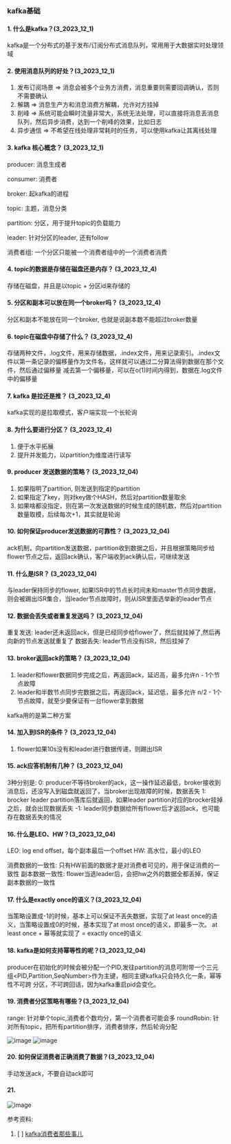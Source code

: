 ### kafka基础

#### 1. 什么是kafka？(3_2023_12_1)
kafka是一个分布式的基于发布/订阅分布式消息队列，常用用于大数据实时处理领域


#### 2. 使用消息队列的好处？(3_2023_12_1)
1. 发布订阅场景 => 消息会被多个业务方消费，消息重要则需要回调确认，否则不需要确认
2. 解耦 => 消息生产方和消息消费方解耦，允许对方挂掉
3. 削峰 => 系统可能会瞬时流量非常大，系统无法处理，可以直接将消息丢消息队列，然后异步消费，达到一个削峰的效果，比如日志
4. 异步通信 => 不希望在线处理非常耗时的任务，可以使用kafka让其离线处理

#### 3. kafka 核心概念？ (3_2023_12_1)
producer: 消息生成者

consumer: 消费者

broker: 起kafka的进程

topic: 主题，消息分类

partition: 分区，用于提升topic的负载能力

leader: 针对分区的leader, 还有follow

消费者组: 一个分区只能被一个消费者组中的一个消费者消费

#### 4. topic的数据是存储在磁盘还是内存？ (3_2023_12_4)
存储在磁盘，并且是以topic + 分区id来存储的

#### 5. 分区和副本可以放在同一个broker吗？ (3_2023_12_4)
分区和副本不能放在同一个broker, 也就是说副本数不能超过broker数量

#### 6. topic在磁盘中存储了什么？ (3_2023_12_4)
存储两种文件，.log文件，用来存储数据，.index文件，用来记录索引。.index文件以第一条记录的偏移量作为文件名，这样就可以通过二分算法得到数据在那个文件，然后通过偏移量
减去第一个偏移量，可以在o(1)时间内得到，数据在.log文件中的偏移量

#### 7. kafka 是拉还是推？  (3_2023_12_4)
kafka实现的是拉取模式，客户端实现一个长轮询


#### 8. 为什么要进行分区？ (3_2023_12_4)
1. 便于水平拓展
2. 提升并发能力，以partition为维度进行读写

#### 9. producer 发送数据的策略？ (3_2023_12_04)
1. 如果指明了partition, 则发送到指定的partition
2. 如果指定了key，则对key做个HASH，然后对partition数量取余
3. 如果啥都没指定，则在第一次发送数据的时候生成的随机数，然后对partition数量取模，后续每次+1，其实就是轮询

#### 10. 如何保证producer发送数据的可靠性？   (3_2023_12_04)
ack机制，向partition发送数据，partition收到数据之后，并且根据策略同步给flower节点之后，返回ack确认，客户端收到ack确认后，可继续发送

#### 11. 什么是ISR？ (3_2023_12_04)
与leader保持同步的flower, 如果ISR中的节点长时间未和master节点同步数据，则会被踢出ISR集合，当leader节点故障时，则从ISR里面选举新的leader节点

#### 12. 数据会丢失或者重复发送吗？ (3_2023_12_04)
重复发送: leader还未返回ack，但是已经同步给flower了，然后就挂掉了,然后再向新的节点发送就重复了
数据丢失: leader节点没有ISR，然后挂掉了

#### 13. broker返回ack的策略？ (3_2023_12_04)
1. leader和flower数据同步完成之后，再返回ack，延迟高，最多允许n - 1个节点故障
2. leader和半数节点同步完数据之后，再返回ack，延迟低，最多允许 n/2 - 1个节点故障，就至少要保证有一台flower拿到数据

kafka用的是第二种方案

#### 14. 加入到ISR的条件？  (3_2023_12_04)
1. flower如果10s没有和leader进行数据传递，则踢出ISR

#### 15. ack应答机制有几种？  (3_2023_12_04)
3种分别是:
0: producer不等待broker的ack，这一操作延迟最低，broker接收到消息后，还没写入到磁盘就返回了，当broker出现故障的时候，数据丢失
1: brocker leader partition落库后就返回，如果leader partition对应的brocker挂掉之后，就会出现数据丢失
-1: leader同步数据给所有flower后才返回ack，也可能存在数据丢失的情况

#### 16. 什么是LEO、HW？(3_2023_12_04)
LEO: log end offset，每个副本最后一个offset
HW:  高水位，最小的LEO

消费数据的一致性: 只有HW前面的数据才是对消费者可见的，用于保证消费的一致性
副本数据一致性: flower当选leader后，会把hw之外的数据全都丢掉，保证副本数据的一致性

#### 17. 什么是exactly once的语义？(3_2023_12_04)
当策略设置成-1的时候，基本上可以保证不丢失数据，实现了at least once的语义，当策略设置成0的时候，基本实现了at most once的语义，即最多一次。
at least once + 幂等就实现了 = exactly once的语义

#### 18. kafka是如何支持幂等性的呢？(3_2023_12_04)
producer在初始化的时候会被分配一个PID,发往partition的消息可附带一个三元组<PID,Partition,SeqNumber>作为主键，相同主键kafka只会持久化一条，幂等性不可跨
分区，不可跨回话，因为kafka重启pid会变化。

#### 19. 消费者分区策略有哪些？(3_2023_12_04)
range: 针对单个topic,消费者个数均分，第一个消费者可能会多
roundRobin: 针对所有topic，把所有partition排序，消费者排序，然后轮询分配

![image](https://github.com/Luozujian/architect/assets/27532970/6fe97e60-082a-4aa2-9d0c-84ab7d6a2088)
![image](https://github.com/Luozujian/architect/assets/27532970/753023fa-78ad-418e-a063-b1a810eca68b)



#### 20. 如何保证消费者正确消费了数据？(3_2023_12_04)
手动发送ack，不要自动ack即可


#### 21. 




![image](https://github.com/Luozujian/architect/assets/27532970/011e6a7c-0b9d-4128-b9a5-bdce18f182f4)



参考资料:
1. [ ] [kafka消费者那些事儿](https://baijiahao.baidu.com/s?id=1767477534734641183&wfr=spider&for=pc)



